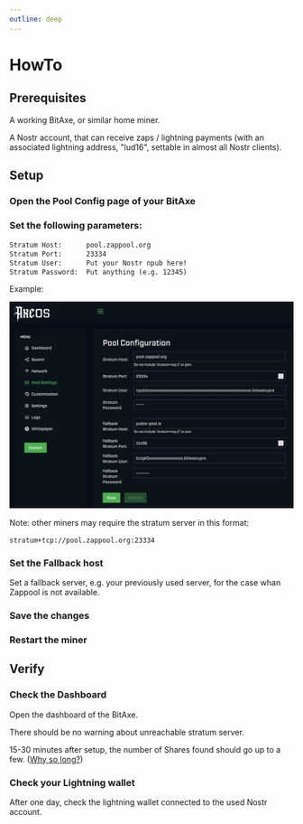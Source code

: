 ```yaml
---
outline: deep
---
```


# HowTo

## Prerequisites

A working BitAxe, or similar home miner.

A Nostr account, that can receive zaps / lightning payments (with an associated lightning address, "lud16", settable in almost all Nostr clients).


## Setup

### Open the __Pool Config__ page of your BitAxe

### Set the following parameters:

```
Stratum Host:      pool.zappool.org
Stratum Port:      23334
Stratum User:      Put your Nostr npub here!
Stratum Password:  Put anything (e.g. 12345)
```

Example:

![Sample config](./media/config_bitaxe_full_20251009.png "Sample config")

Note: other miners may require the stratum server in this format:

```
stratum+tcp://pool.zappool.org:23334
```

### Set the Fallback host

Set a fallback server, e.g. your previously used server, for the case whan Zappool is not available.

### __Save__ the changes

### __Restart__ the miner

## Verify

### Check the __Dashboard__

Open the dashboard of the BitAxe.

There should be no warning about unreachable stratum server.

15-30 minutes after setup, the number of Shares found should go up to a few.
([Why so long?](./faq#why-does-it-take-so-long-to-find-a-work-share))

### Check your Lightning wallet

After one day, check the lightning wallet connected to the used Nostr account.

